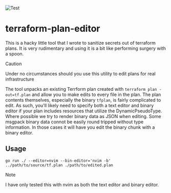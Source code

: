 ![Test](https://github.com/ryancragun/terraform-plan-editor/actions/workflows/test.yml/badge.svg)

# terraform-plan-editor

This is a hacky little tool that I wrote to sanitize secrets out of terraform plans. It is very
rudimentary and using it is a bit like performing surgery with a spoon.

> [!CAUTION]
> Under no circumstances should you use this utility to edit plans for real infrastructure

The tool unpacks an existing Terrform plan created with `terraform plan -out=tf.plan` and allow
you to make edits to every file in the plan. The plan contents themselves, especially the binary
`tfplan`, is fairly complicated to edit. As such, you'll likely need to specify both a text editor
and binary editor if your plan includes resources that utilize the DynamicPseudoType. Where possible
we try to render binary data as JSON when editing. Some msgpack binary data connot be easily round
tripped without type information. In those cases it will have you edit the binary chunk with a
binary editor.

## Usage

```shell
go run ./ --editor=nvim --bin-editor='nvim -b' ../path/to/source/tf.plan ./path/to/edited.plan
```

> [!NOTE]
> I have only tested this with nvim as both the text editor and binary editor.
